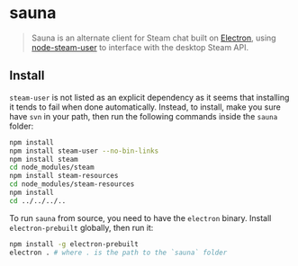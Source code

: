 # sauna

> Sauna is an alternate client for Steam chat built on [Electron](https://electron.atom.io), using [node-steam-user](https://github.com/DoctorMcKay/node-steam-user) to interface with the desktop Steam API.

## Install

`steam-user` is not listed as an explicit dependency as it seems that installing it tends to fail when done automatically. Instead, to install, make you sure have `svn` in your path, then run the following commands inside the `sauna` folder:

```sh
npm install
npm install steam-user --no-bin-links
npm install steam
cd node_modules/steam
npm install steam-resources
cd node_modules/steam-resources
npm install
cd ../../../..
```

To run `sauna` from source, you need to have the `electron` binary. Install `electron-prebuilt` globally, then run it:

```sh
npm install -g electron-prebuilt
electron . # where . is the path to the `sauna` folder
```

